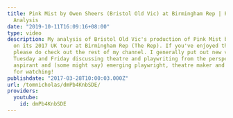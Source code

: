 ```yaml
---
title: Pink Mist by Owen Sheers (Bristol Old Vic) at Birmingham Rep | Performance
  Analysis
date: "2019-10-11T16:09:16+08:00"
type: video
description: My analysis of Bristol Old Vic's production of Pink Mist by Owen Sheers
  on its 2017 UK tour at Birmingham Rep (The Rep). If you've enjoyed this video then
  please do check out the rest of my channel. I generally put out new videos every
  Tuesday and Friday discussing theatre and playwriting from the perspective of an
  aspirant and (some might say) emerging playwright, theatre maker and academic. Thanks
  for watching!
publishdate: "2017-03-28T10:00:03.000Z"
url: /tomnicholas/dmPb4KnbSDE/
providers:
  youtube:
    id: dmPb4KnbSDE
---
```

